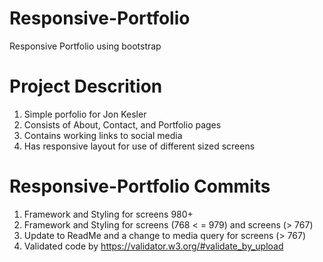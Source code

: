 # Responsive-Portfolio
Responsive Portfolio using bootstrap

# Project Descrition
1.  Simple porfolio for Jon Kesler
2.  Consists of About, Contact, and Portfolio pages
3.  Contains working links to social media
4. Has responsive layout for use of different sized screens

# Responsive-Portfolio Commits
1. Framework and Styling for screens 980+
2. Framework and Styling for screens (768 < = 979) and screens (> 767)
3. Update to ReadMe and a change to media query for screens (> 767)
4. Validated code by https://validator.w3.org/#validate_by_upload

